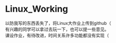 # Linux_Working
以防我写的东西丢失了，将Linux大作业上传到github（<br>
有兴趣的同学可以拿过去玩一下，也可以提一些意见。<br>
课设作业，有待改进，时间关系许多功能都没有实现（
